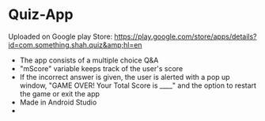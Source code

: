 # Quiz-App
Uploaded on Google play Store:  https://play.google.com/store/apps/details?id=com.something.shah.quiz&amp;hl=en


* The app consists of a multiple choice Q&A
* "mScore" variable keeps track of the user's score
* If the incorrect answer is given, the user is alerted with a pop up window, "GAME OVER! Your Total Score is ____" and the option to restart the game or exit the app
* Made in Android Studio
* 
